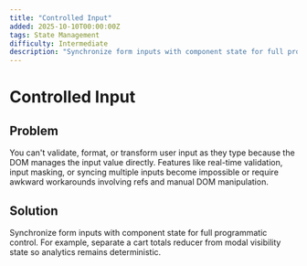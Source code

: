 ```yaml
---
title: "Controlled Input"
added: 2025-10-10T00:00:00Z
tags: State Management
difficulty: Intermediate
description: "Synchronize form inputs with component state for full programmatic control."
---
```

# Controlled Input

## Problem

You can't validate, format, or transform user input as they type because the DOM manages the input value directly. Features like real-time validation, input masking, or syncing multiple inputs become impossible or require awkward workarounds involving refs and manual DOM manipulation.

## Solution

Synchronize form inputs with component state for full programmatic control. For example, separate a cart totals reducer from modal visibility state so analytics remains deterministic.
